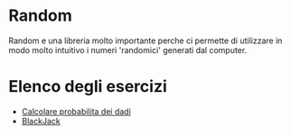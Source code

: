 # Random 

Random e una libreria molto importante perche ci permette di utilizzare in modo molto intuitivo i numeri 'randomici' generati dal computer. 

# Elenco degli esercizi
- [Calcolare probabilita dei dadi](./dado/)
- [BlackJack](./Blackjack)